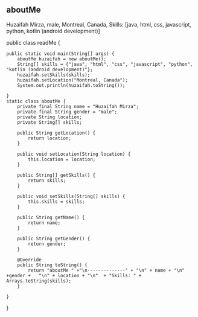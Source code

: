 

aboutMe 
--------------
Huzaifah Mirza,
male,
Montreal, Canada,
Skills: [java, html, css, javascript, python, kotlin (android development)]

public class readMe { 

	public static void main(String[] args) {
		aboutMe huzaifah = new aboutMe();
		String[] skills = {"java", "html", "css", "javascript", "python", "kotlin (android development)"};
		huzaifah.setSkills(skills);
		huzaifah.setLocation("Montreal, Canada");
		System.out.println(huzaifah.toString());

	}
	static class aboutMe {
		private final String name = "Huzaifah Mirza";
		private final String gender = "male";
		private String location;
		private String[] skills;

		public String getLocation() {
			return location;
		}

		public void setLocation(String location) {
			this.location = location;
		}

		public String[] getSkills() {
			return skills;
		}

		public void setSkills(String[] skills) {
			this.skills = skills;
		}

		public String getName() {
			return name;
		}

		public String getGender() {
			return gender;
		}

		@Override
		public String toString() {
			return "aboutMe " +"\n--------------" + "\n" + name + "\n" +gender +   "\n" + location + "\n"  + "Skills: " + Arrays.toString(skills);
		}

	}	

}

